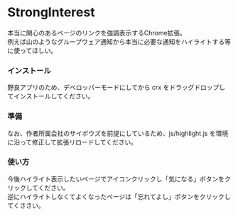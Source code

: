 # StrongInterest
本当に関心のあるページのリンクを強調表示するChrome拡張。<br/>
例えば山のようなグループウェア通知から本当に必要な通知をハイライトする等に使ってほしい。

### インストール
野良アプリのため、デベロッパーモードにしてから crx をドラッグドロップしてインストールしてください。

### 準備
なお、作者所属会社のサイボウズを前提にしているため、js/highlight.js を環境に沿って修正して拡張リロードしてください。

### 使い方
今後ハイライト表示したいページでアイコンクリックし「気になる」ボタンをクリックしてください。<br/>
逆にハイライトしなくてよくなったページは「忘れてよし」ボタンをクリックしてくささい。
